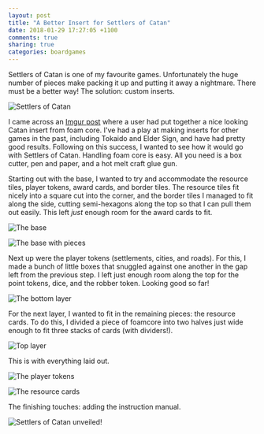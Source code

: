 ```yaml
---
layout: post
title: "A Better Insert for Settlers of Catan"
date: 2018-01-29 17:27:05 +1100
comments: true
sharing: true
categories: boardgames
---
```

Settlers of Catan is one of my favourite games. Unfortunately the huge number
of pieces make packing it up and putting it away a nightmare. There must be a
better way! The solution: custom inserts.

![Settlers of Catan](https://i.imgur.com/fWX9HRD.jpg)

I came across an [Imgur post](https://imgur.com/a/AJB0s) where a user had put
together a nice looking Catan insert from foam core. I've had a play at making
inserts for other games in the past, including Tokaido and Elder Sign, and have
had pretty good results. Following on this success, I wanted to see how it
would go with Settlers of Catan. Handling foam core is easy. All you need is a
box cutter, pen and paper, and a hot melt craft glue gun.

Starting out with the base, I wanted to try and accommodate the resource tiles,
player tokens, award cards, and border tiles. The resource tiles fit nicely
into a square cut into the corner, and the border tiles I managed to fit along
the side, cutting semi-hexagons along the top so that I can pull them out
easily. This left *just* enough room for the award cards to fit.

![The base](https://i.imgur.com/aEPpSiS.jpg)

![The base with pieces](https://i.imgur.com/wlKOz5H.jpg)

Next up were the player tokens (settlements, cities, and roads). For this, I
made a bunch of little boxes that snuggled against one another in the gap left
from the previous step. I left just enough room along the top for the point
tokens, dice, and the robber token. Looking good so far!

![The bottom layer](https://i.imgur.com/qtGXBXG.jpg)

For the next layer, I wanted to fit in the remaining pieces: the resource
cards. To do this, I divided a piece of foamcore into two halves just wide
enough to fit three stacks of cards (with dividers!).

![Top layer](https://i.imgur.com/cYwO9xY.jpg)

This is with everything laid out.

![The player tokens](https://i.imgur.com/SYfMyfV.jpg)

![The resource cards](https://i.imgur.com/RyGAs83.jpg)

The finishing touches: adding the instruction manual.

![Settlers of Catan unveiled!](https://i.imgur.com/yN1a3ik.jpg)
